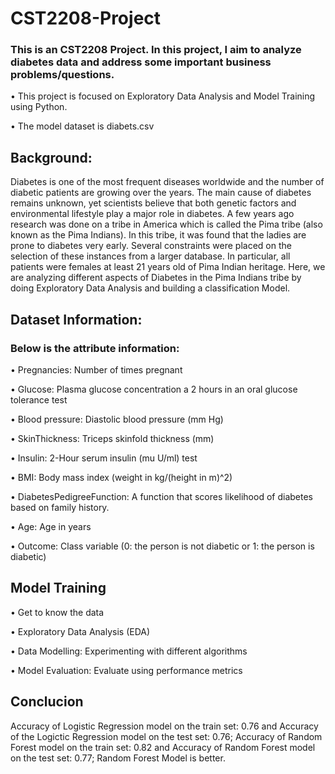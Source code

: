 # CST2208-Project
### This is an CST2208 Project. In this project, I aim to analyze diabetes data and address some important business problems/questions.

•	This project is focused on Exploratory Data Analysis and Model Training using Python.

•	The model dataset is diabets.csv

## Background:
Diabetes is one of the most frequent diseases worldwide and the number of diabetic patients are growing over the years. The main cause of diabetes remains unknown, yet scientists believe that both genetic factors and environmental lifestyle play a major role in diabetes.
A few years ago research was done on a tribe in America which is called the Pima tribe (also known as the Pima Indians). In this tribe, it was found that the ladies are prone to diabetes very early. Several constraints were placed on the selection of these instances from a larger database. In particular, all patients were females at least 21 years old of Pima Indian heritage. Here, we are analyzing different aspects of Diabetes in the Pima Indians tribe by doing Exploratory Data Analysis and building a classification Model.

## Dataset Information:

### Below is the attribute information:

•	Pregnancies: Number of times pregnant

•	Glucose: Plasma glucose concentration a 2 hours in an oral glucose tolerance test

•	Blood pressure: Diastolic blood pressure (mm Hg)

•	SkinThickness: Triceps skinfold thickness (mm)

•	Insulin: 2-Hour serum insulin (mu U/ml) test

•	BMI: Body mass index (weight in kg/(height in m)^2)

•	DiabetesPedigreeFunction: A function that scores likelihood of diabetes based on family history.

•	Age: Age in years

•	Outcome: Class variable (0: the person is not diabetic or 1: the person is diabetic)

## Model Training 

•	Get to know the data

•	Exploratory Data Analysis (EDA)

•	Data Modelling: Experimenting with different algorithms

•	Model Evaluation: Evaluate using performance metrics

## Conclucion
Accuracy of Logistic Regression model on the train set: 0.76 and Accuracy of the Logictic Regression model on the test set: 0.76;
Accuracy of Random Forest model on the train set: 0.82 and Accuracy of Random Forest model on the test set: 0.77;
Random Forest Model is better.
